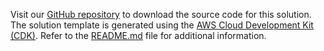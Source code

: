 Visit our [GitHub repository][source] to download the source code for this solution. The solution template is generated using the [AWS Cloud Development Kit (CDK)][cdk]. Refer to the [README.md][readme] file for additional information.

[source]: https://github.com/aws-solutions/centralized-logging-with-opensearch
[cdk]: http://aws.amazon.com/cdk/
[readme]: https://github.com/aws-solutions/centralized-logging-with-opensearch/blob/main/README.md